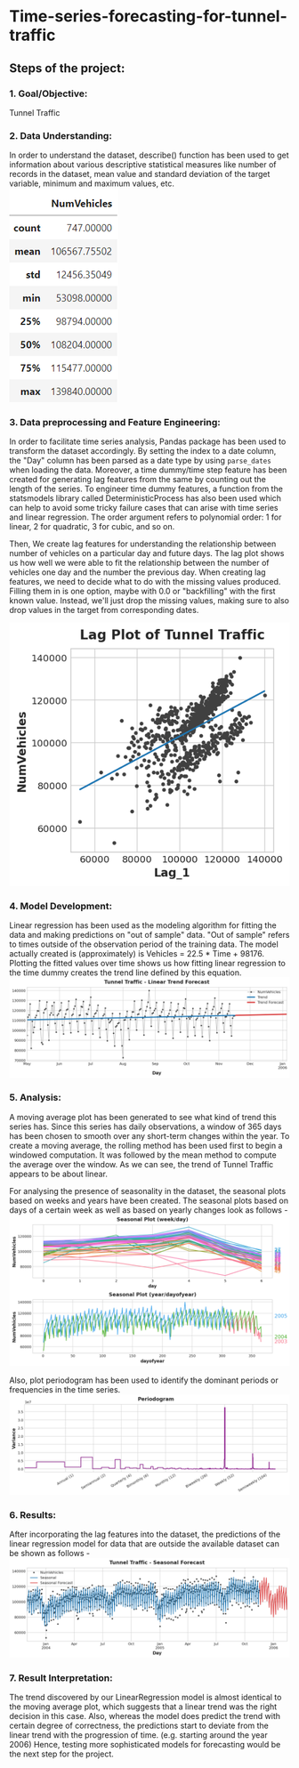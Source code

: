 # Time-series-forecasting-for-tunnel-traffic

## Steps of the project:
 ### 1. Goal/Objective:
Tunnel Traffic 


### 2. Data Understanding: 
In order to understand the dataset, describe() function has been used to get information about various descriptive statistical measures like number of records in the dataset, mean value and standard deviation of the target variable, minimum and maximum values, etc.  
![data description](https://github.com/SohamBera16/Time-series-analysis-and-forecasting-using-tunnel-traffic-data/blob/main/data%20description.png)

### 3. Data preprocessing and Feature Engineering: 
In order to facilitate time series analysis, Pandas package has been used to transform the dataset accordingly. By setting the index to a date column, the "Day" column has been parsed as a date type by using `parse_dates` when loading the data. Moreover, a time dummy/time step feature has been created for generating lag features from the same by counting out the length of the series. To engineer time dummy features, a function from the statsmodels library called DeterministicProcess has also been used which can help to avoid some tricky failure cases that can arise with time series and linear regression. The order argument refers to polynomial order: 1 for linear, 2 for quadratic, 3 for cubic, and so on.

Then, We create lag features for understanding the relationship between number of vehicles on a particular day and future days. The lag plot shows us how well we were able to fit the relationship between the number of vehicles one day and the number the previous day. When creating lag features, we need to decide what to do with the missing values produced. Filling them in is one option, maybe with 0.0 or "backfilling" with the first known value. Instead, we'll just drop the missing values, making sure to also drop values in the target from corresponding dates.

![lag plot](https://github.com/SohamBera16/Time-series-analysis-and-forecasting-using-tunnel-traffic-data/blob/main/lag%20plot%20of%20tunnel%20traffic.png)

### 4. Model Development: 
Linear regression has been used as the modeling algorithm for fitting the data and making predictions on "out of sample" data. "Out of sample" refers to times outside of the observation period of the training data. The model actually created is (approximately) is Vehicles = 22.5 * Time + 98176. Plotting the fitted values over time shows us how fitting linear regression to the time dummy creates the trend line defined by this equation.
![linear trend forecast](https://github.com/SohamBera16/Time-series-analysis-and-forecasting-using-tunnel-traffic-data/blob/main/linear%20trend%20forecast.png)

### 5. Analysis: 
A moving average plot has been generated to see what kind of trend this series has. Since this series has daily observations, a window of 365 days has been chosen to smooth over any short-term changes within the year. To create a moving average, the rolling method has been used first to begin a windowed computation. It was followed by the mean method to compute the average over the window. As we can see, the trend of Tunnel Traffic appears to be about linear.

For analysing the presence of seasonality in the dataset, the seasonal plots based on weeks and years have been created. 
The seasonal plots based on days of a certain week as well as based on yearly changes look as follows - 
![seasonal plot week](https://github.com/SohamBera16/Time-series-analysis-and-forecasting-using-tunnel-traffic-data/blob/main/seasonal%20plot%20daywise.png)

Also, plot periodogram has been used to identify the dominant periods or frequencies in the time series. 
![plot periodogram](https://github.com/SohamBera16/Time-series-analysis-and-forecasting-using-tunnel-traffic-data/blob/main/plot%20periodogram.png)

### 6. Results:
After incorporating the lag features into the dataset, the predictions of the linear regression model for data that are outside the available dataset can be shown as follows - 
![seasonal forecast](https://github.com/SohamBera16/Time-series-analysis-and-forecasting-using-tunnel-traffic-data/blob/main/tunnel%20traffic%20seasonal%20forecast.png)

### 7. Result Interpretation:
The trend discovered by our LinearRegression model is almost identical to the moving average plot, which suggests that a linear trend was the right decision in this case. Also, whereas the model does predict the trend with certain degree of correctness, the predictions start to deviate from the linear trend with the progression of time. (e.g. starting around the year 2006) Hence, testing more sophisticated models for forecasting would be the next step for the project. 
